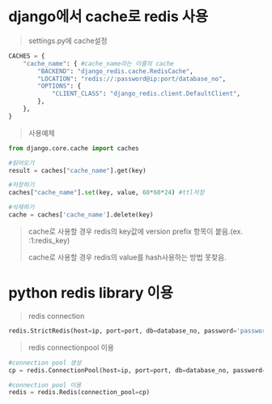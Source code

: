 # django에서 cache로 redis 사용
> settings.py에 cache설정
```python
CACHES = {
    "cache_name": { #cache_name라는 이름의 cache
        "BACKEND": "django_redis.cache.RedisCache",
        "LOCATION": "redis://:password@ip:port/database_no",
        "OPTIONS": {
            "CLIENT_CLASS": "django_redis.client.DefaultClient",
        },
    },
}
```
>사용예제
```python
from django.core.cache import caches

#읽어오기
result = caches["cache_name"].get(key)

#저장하기
caches["cache_name"].set(key, value, 60*60*24) #ttl저장

#삭제하기
cache = caches['cache_name'].delete(key)
```

> cache로 사용할 경우 redis의 key값에 version prefix 항목이 붙음.(ex. :1:redis_key)
> 
> cache로 사용할 경우 redis의 value를 hash사용하는 방법 못찾음.

# python redis library 이용
> redis connection
```python
redis.StrictRedis(host=ip, port=port, db=database_no, password='password')
```
> redis connectionpool 이용
```python
#connection pool 생성
cp = redis.ConnectionPool(host=ip, port=port, db=database_no, password='password', decode_responses=True)

#connection pool 이용
redis = redis.Redis(connection_pool=cp)
```
